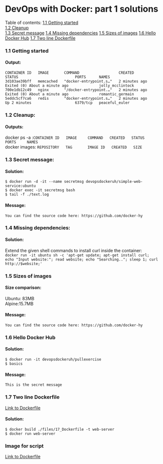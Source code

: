 # DevOps with Docker: part 1 solutions  

Table of contents:
[1.1 Getting started](#11-getting-started)  
[1.2 Cleanup](#12-cleanup)  
[1.3 Secret message](#13-secret-message)
[1.4 Missing dependencies](#14-missing-dependencies)
[1.5 Sizes of images](#15-sizes-of-images)
[1.6 Hello Docker Hub](#16-hello-docker-hub)
[1.7 Two line Dockerfile](#17-two-line-dockerfile)

### 1.1 Getting started  
#### Output:  

```
CONTAINER ID   IMAGE       COMMAND                  CREATED          STATUS                          PORTS      NAMES
3d103ae39bff   memcached   "docker-entrypoint.s…"   2 minutes ago    Exited (0) About a minute ago              jolly_mcclintock
700e1db12c49   nginx       "/docker-entrypoint.…"   2 minutes ago    Exited (0) About a minute ago              romantic_germain
5eddc5cf7ca6   redis       "docker-entrypoint.s…"   2 minutes ago    Up 2 minutes                    6379/tcp   peaceful_euler
```

### 1.2 Cleanup:  
#### Outputs:
docker ps -a :`CONTAINER ID   IMAGE     COMMAND   CREATED   STATUS    PORTS     NAMES`  
docker images: `REPOSITORY   TAG       IMAGE ID   CREATED   SIZE`

### 1.3 Secret message:
#### Solution:  
```
$ docker run -d -it --name secretmsg devopsdockeruh/simple-web-service:ubuntu
$ docker exec -it secretmsg bash
$ tail -f ./text.log
```
#### Message:  
`You can find the source code here: https://github.com/docker-hy`  

### 1.4 Missing dependencies:
#### Solution:  
Extend the given shell commands to install curl inside the container:  
`docker run -it ubuntu sh -c 'apt-get update; apt-get install curl; echo "Input website:"; read website; echo "Searching.."; sleep 1; curl http://$website;'`  

### 1.5 Sizes of images
#### Size comparison:  
Ubuntu: 83MB  
Alpine:15.7MB

#### Message: 
`You can find the source code here: https://github.com/docker-hy`

### 1.6 Hello Docker Hub
#### Solution:
```
$ docker run -it devopsdockeruh/pullexercise  
$ basics
```

#### Message:
`This is the secret message`

### 1.7 Two line Dockerfile
[Link to Dockerfile](./files/17_Dockerfile)

#### Solution:  
```
$ docker build ./files/17_Dockerfile -t web-server
$ docker run web-server
```

### Image for script
[Link to Dockerfile](./files/18_Dockerfile)
